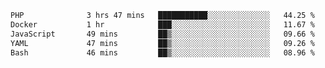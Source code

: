 
<!--START_SECTION:waka-->

```txt
PHP              3 hrs 47 mins   ███████████░░░░░░░░░░░░░░   44.25 %
Docker           1 hr            ███░░░░░░░░░░░░░░░░░░░░░░   11.67 %
JavaScript       49 mins         ██▒░░░░░░░░░░░░░░░░░░░░░░   09.66 %
YAML             47 mins         ██▒░░░░░░░░░░░░░░░░░░░░░░   09.26 %
Bash             46 mins         ██▒░░░░░░░░░░░░░░░░░░░░░░   08.96 %
```

<!--END_SECTION:waka-->
